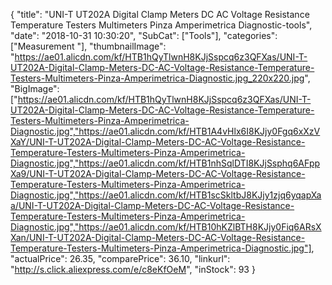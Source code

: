 {
	"title": "UNI-T UT202A Digital Clamp Meters DC AC Voltage Resistance Temperature Testers Multimeters Pinza Amperimetrica Diagnostic-tools",
	"date": "2018-10-31 10:30:20",
	"SubCat": ["Tools"],
	"categories": ["Measurement "],
	"thumbnailImage": "https://ae01.alicdn.com/kf/HTB1hQyTlwnH8KJjSspcq6z3QFXas/UNI-T-UT202A-Digital-Clamp-Meters-DC-AC-Voltage-Resistance-Temperature-Testers-Multimeters-Pinza-Amperimetrica-Diagnostic.jpg_220x220.jpg",
	"BigImage": ["https://ae01.alicdn.com/kf/HTB1hQyTlwnH8KJjSspcq6z3QFXas/UNI-T-UT202A-Digital-Clamp-Meters-DC-AC-Voltage-Resistance-Temperature-Testers-Multimeters-Pinza-Amperimetrica-Diagnostic.jpg","https://ae01.alicdn.com/kf/HTB1A4vHlx6I8KJjy0Fgq6xXzVXaY/UNI-T-UT202A-Digital-Clamp-Meters-DC-AC-Voltage-Resistance-Temperature-Testers-Multimeters-Pinza-Amperimetrica-Diagnostic.jpg","https://ae01.alicdn.com/kf/HTB1nhSqlDTI8KJjSsphq6AFppXa9/UNI-T-UT202A-Digital-Clamp-Meters-DC-AC-Voltage-Resistance-Temperature-Testers-Multimeters-Pinza-Amperimetrica-Diagnostic.jpg","https://ae01.alicdn.com/kf/HTB1scSkltbJ8KJjy1zjq6yqapXaa/UNI-T-UT202A-Digital-Clamp-Meters-DC-AC-Voltage-Resistance-Temperature-Testers-Multimeters-Pinza-Amperimetrica-Diagnostic.jpg","https://ae01.alicdn.com/kf/HTB10hKZlBTH8KJjy0Fiq6ARsXXan/UNI-T-UT202A-Digital-Clamp-Meters-DC-AC-Voltage-Resistance-Temperature-Testers-Multimeters-Pinza-Amperimetrica-Diagnostic.jpg"],
	"actualPrice": 26.35,
	"comparePrice": 36.10,
	"linkurl": "http://s.click.aliexpress.com/e/c8eKfOeM",
	"inStock": 93
}
